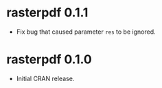 # rasterpdf 0.1.1

* Fix bug that caused parameter `res` to be ignored.

# rasterpdf 0.1.0

* Initial CRAN release.
